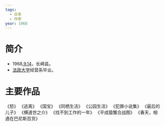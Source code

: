 ```yaml
---
tags:
  - 日本
  - 作家
year: 1968
---
```

# 简介

- 1968[.9.14](2024-09-14.md)，长崎县。
- [法政大学](法政大学.md)经营系毕业。
# 主要作品

《怒》
《逃离》
《国宝》
《同栖生活》
《公园生活》
《犯罪小说集》
《最后的儿子》
《横道世之介》
《找不到工作的一年》
《平成猿蟹合战图》
《春天，相遇在巴尼斯百货》